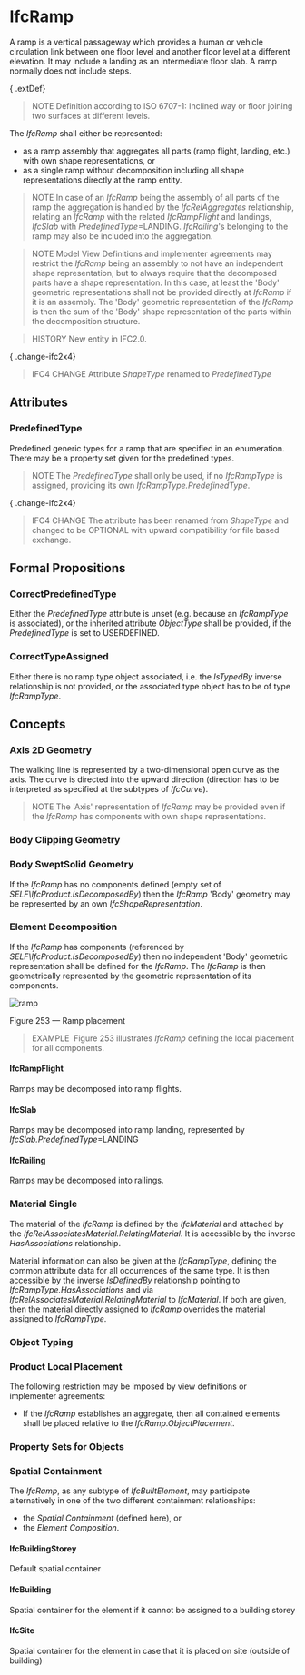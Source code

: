 # IfcRamp

A ramp is a vertical passageway which provides a human or vehicle circulation link between one floor level and another floor level at a different elevation. It may include a landing as an intermediate floor slab. A ramp normally does not include steps.
<!-- end of short definition -->


{ .extDef}
> NOTE Definition according to ISO 6707-1: Inclined way or floor joining two surfaces at different levels.

The _IfcRamp_ shall either be represented:

* as a ramp assembly that aggregates all parts (ramp flight, landing, etc.) with own shape representations, or
* as a single ramp without decomposition including all shape representations directly at the ramp entity.

> NOTE In case of an _IfcRamp_ being the assembly of all parts of the ramp the aggregation is handled by the _IfcRelAggregates_ relationship, relating an _IfcRamp_ with the related _IfcRampFlight_ and landings, _IfcSlab_ with _PredefinedType_=LANDING. _IfcRailing_'s belonging to the ramp may also be included into the aggregation.

> NOTE Model View Definitions and implementer agreements may restrict the _IfcRamp_ being an assembly to not have an independent shape representation, but to always require that the decomposed parts have a shape representation. In this case, at least the 'Body' geometric representations shall not be provided directly at _IfcRamp_ if it is an assembly. The 'Body' geometric representation of the _IfcRamp_ is then the sum of the 'Body' shape representation of the parts within the decomposition structure.

> HISTORY New entity in IFC2.0.

{ .change-ifc2x4}
> IFC4 CHANGE Attribute _ShapeType_ renamed to _PredefinedType_

## Attributes

### PredefinedType
Predefined generic types for a ramp that are specified in an enumeration. There may be a property set given for the predefined types.
> NOTE The _PredefinedType_ shall only be used, if no _IfcRampType_ is assigned, providing its own _IfcRampType.PredefinedType_.

{ .change-ifc2x4}
> IFC4 CHANGE The attribute has been renamed from _ShapeType_ and changed to be OPTIONAL with upward compatibility for file based exchange.

## Formal Propositions

### CorrectPredefinedType
Either the _PredefinedType_ attribute is unset (e.g. because an _IfcRampType_ is associated), or the inherited attribute _ObjectType_ shall be provided, if the _PredefinedType_ is set to USERDEFINED.

### CorrectTypeAssigned
Either there is no ramp type object associated, i.e. the _IsTypedBy_ inverse relationship is not provided, or the associated type object has to be of type _IfcRampType_.

## Concepts

### Axis 2D Geometry

The walking line is represented by a two-dimensional open curve as the axis. The curve is directed into the upward direction (direction has to be interpreted as specified at the subtypes of _IfcCurve_).

> NOTE The 'Axis' representation of _IfcRamp_ may be provided even if the _IfcRamp_ has components with own shape representations.

### Body Clipping Geometry



### Body SweptSolid Geometry

If the _IfcRamp_ has no components defined (empty set of _SELF\IfcProduct.IsDecomposedBy_) then the _IfcRamp_ 'Body' geometry may be represented by an own _IfcShapeRepresentation_.

### Element Decomposition

If the _IfcRamp_ has components (referenced by _SELF\IfcProduct.IsDecomposedBy_) then no independent 'Body' geometric representation shall be defined for the _IfcRamp_. The _IfcRamp_ is then geometrically represented by the geometric representation of its components.

![ramp](../../../../figures/ifcramp-layout1.gif)

Figure 253 — Ramp placement

> EXAMPLE  Figure 253 illustrates _IfcRamp_ defining the local placement for all components.

#### IfcRampFlight

Ramps may be decomposed into ramp flights.

#### IfcSlab

Ramps may be decomposed into ramp landing, represented by _IfcSlab.PredefinedType_=LANDING

#### IfcRailing

Ramps may be decomposed into railings.

### Material Single

The material of the _IfcRamp_ is defined by the _IfcMaterial_ and attached by the _IfcRelAssociatesMaterial.RelatingMaterial_. It is accessible by the inverse _HasAssociations_ relationship.

Material information can also be given at the _IfcRampType_, defining the common attribute data for all occurrences of the same type. It is then accessible by the inverse _IsDefinedBy_ relationship pointing to _IfcRampType.HasAssociations_ and via _IfcRelAssociatesMaterial.RelatingMaterial_ to _IfcMaterial_. If both are given, then the material directly assigned to _IfcRamp_ overrides the material assigned to _IfcRampType_.

### Object Typing



### Product Local Placement

The following restriction may be imposed by view definitions or implementer agreements:

* If the _IfcRamp_ establishes an aggregate, then all contained elements shall be placed relative to the _IfcRamp.ObjectPlacement_.

### Property Sets for Objects



### Spatial Containment

The _IfcRamp_, as any subtype of _IfcBuiltElement_, may participate alternatively in one of the two different containment relationships:

* the _Spatial Containment_ (defined here), or
* the _Element Composition_.

#### IfcBuildingStorey

Default spatial container

#### IfcBuilding

Spatial container for the element if it cannot be assigned to a building storey

#### IfcSite

Spatial container for the element in case that it is placed on site (outside of building)

